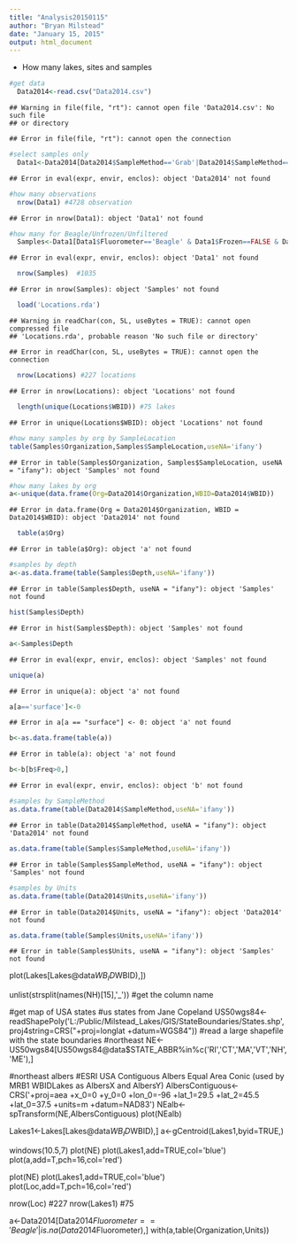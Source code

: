 ```yaml
---
title: "Analysis20150115"
author: "Bryan Milstead"
date: "January 15, 2015"
output: html_document
---
```

<!---
use these command instead of the knit icon if you want the data and work loaded into the R workspace
  library(knitr)
      a<-getwd()
        if(substr(a,nchar(a)-8,nchar(a))=='Reg1Cyano')  {setwd('./Data2014/')
          } else {if(substr(a,nchar(a)-7,nchar(a))!='Reg1Cyano') print('WARNING: Wrong Working Directory')}
  knit('Analysis20150115.rmd')
  -->

* How many lakes, sites and samples


```r
#get data
  Data2014<-read.csv("Data2014.csv")
```

```
## Warning in file(file, "rt"): cannot open file 'Data2014.csv': No such file
## or directory
```

```
## Error in file(file, "rt"): cannot open the connection
```

```r
#select samples only  
  Data1<-Data2014[Data2014$SampleMethod=='Grab'|Data2014$SampleMethod=='VanDorn'|Data2014$SampleMethod=='Integrated',]
```

```
## Error in eval(expr, envir, enclos): object 'Data2014' not found
```

```r
#how many observations
  nrow(Data1) #4728 observation
```

```
## Error in nrow(Data1): object 'Data1' not found
```

```r
#how many for Beagle/Unfrozen/Unfiltered
  Samples<-Data1[Data1$Fluorometer=='Beagle' & Data1$Frozen==FALSE & Data1$Filtered==FALSE,]
```

```
## Error in eval(expr, envir, enclos): object 'Data1' not found
```

```r
  nrow(Samples)  #1035
```

```
## Error in nrow(Samples): object 'Samples' not found
```

```r
  load('Locations.rda')
```

```
## Warning in readChar(con, 5L, useBytes = TRUE): cannot open compressed file
## 'Locations.rda', probable reason 'No such file or directory'
```

```
## Error in readChar(con, 5L, useBytes = TRUE): cannot open the connection
```

```r
  nrow(Locations) #227 locations
```

```
## Error in nrow(Locations): object 'Locations' not found
```

```r
  length(unique(Locations$WBID)) #75 lakes
```

```
## Error in unique(Locations$WBID): object 'Locations' not found
```

```r
#how many samples by org by SampleLocation
table(Samples$Organization,Samples$SampleLocation,useNA='ifany')
```

```
## Error in table(Samples$Organization, Samples$SampleLocation, useNA = "ifany"): object 'Samples' not found
```

```r
#how many lakes by org
a<-unique(data.frame(Org=Data2014$Organization,WBID=Data2014$WBID))
```

```
## Error in data.frame(Org = Data2014$Organization, WBID = Data2014$WBID): object 'Data2014' not found
```

```r
  table(a$Org)
```

```
## Error in table(a$Org): object 'a' not found
```

```r
#samples by depth
a<-as.data.frame(table(Samples$Depth,useNA='ifany'))
```

```
## Error in table(Samples$Depth, useNA = "ifany"): object 'Samples' not found
```

```r
hist(Samples$Depth)
```

```
## Error in hist(Samples$Depth): object 'Samples' not found
```

```r
a<-Samples$Depth
```

```
## Error in eval(expr, envir, enclos): object 'Samples' not found
```

```r
unique(a)
```

```
## Error in unique(a): object 'a' not found
```

```r
a[a=='surface']<-0
```

```
## Error in a[a == "surface"] <- 0: object 'a' not found
```

```r
b<-as.data.frame(table(a))
```

```
## Error in table(a): object 'a' not found
```

```r
b<-b[b$Freq>0,]
```

```
## Error in eval(expr, envir, enclos): object 'b' not found
```

```r
#samples by SampleMethod
as.data.frame(table(Data2014$SampleMethod,useNA='ifany'))
```

```
## Error in table(Data2014$SampleMethod, useNA = "ifany"): object 'Data2014' not found
```

```r
as.data.frame(table(Samples$SampleMethod,useNA='ifany'))
```

```
## Error in table(Samples$SampleMethod, useNA = "ifany"): object 'Samples' not found
```

```r
#samples by Units
as.data.frame(table(Data2014$Units,useNA='ifany'))
```

```
## Error in table(Data2014$Units, useNA = "ifany"): object 'Data2014' not found
```

```r
as.data.frame(table(Samples$Units,useNA='ifany'))
```

```
## Error in table(Samples$Units, useNA = "ifany"): object 'Samples' not found
```
 
  
  plot(Lakes[Lakes@data$WB_ID%in%unique(Locations$WBID),])
  
  
unlist(strsplit(names(NH)[15],'_')) #get the column name
  

  
 

 
#get map of USA states
  #us states from Jane Copeland
  US50wgs84<- readShapePoly('L:/Public/Milstead_Lakes/GIS/StateBoundaries/States.shp', 
                         proj4string=CRS("+proj=longlat +datum=WGS84"))   #read a large shapefile with the state boundaries
  #northeast
  NE<-US50wgs84[US50wgs84@data$STATE_ABBR%in%c('RI','CT','MA','VT','NH','ME'),]
  
  #northeast albers
    #ESRI USA Contiguous Albers Equal Area Conic (used by MRB1 WBIDLakes as AlbersX and AlbersY)
      AlbersContiguous<-CRS('+proj=aea +x_0=0 +y_0=0 +lon_0=-96 +lat_1=29.5 +lat_2=45.5 +lat_0=37.5 +units=m +datum=NAD83')
    NEalb<-spTransform(NE,AlbersContiguous)
      plot(NEalb)
 
  
  Lakes1<-Lakes[Lakes@data$WB_ID%in%unique(WBID$WBID),]
  a<-gCentroid(Lakes1,byid=TRUE,)
  
  windows(10.5,7)
  plot(NE)
  plot(Lakes1,add=TRUE,col='blue')
  plot(a,add=T,pch=16,col='red')
  
  plot(NE)
  plot(Lakes1,add=TRUE,col='blue')
  plot(Loc,add=T,pch=16,col='red')

nrow(Loc) #227
nrow(Lakes1)  #75


a<-Data2014[Data2014$Fluorometer=='Beagle'|is.na(Data2014$Fluorometer),]
with(a,table(Organization,Units))
